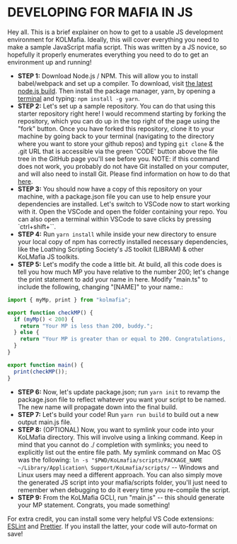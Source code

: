 # DEVELOPING FOR MAFIA IN JS

Hey all. This is a brief explainer on how to get to a usable JS development environment for KOLMafia. Ideally, this will cover everything you need to make a sample JavaScript mafia script. This was written by a JS novice, so hopefully it properly enumerates everything you need to do to get an environment up and running!

- **STEP 1:** Download Node.js / NPM. This will allow you to install babel/webpack and set up a compiler. To download, visit [the latest node.js build](https://nodejs.org/en/). Then install the package manager, yarn, by opening a [terminal](https://www.ionos.com/help/email/troubleshooting-mail-basicmail-business/access-the-command-prompt-or-terminal/) and typing: `npm install -g yarn`. 
- **STEP 2:** Let's set up a sample repository. You can do that using this starter repository right here! I would recommend starting by forking the repository, which you can do up in the top right of the page using the "fork" button. Once you have forked this repository, clone it to your machine by going back to your terminal (navigating to the directory where you want to store your github repos) and typing `git clone` & the .git URL that is accessible via the green 'CODE' button above the file tree in the GitHub page you'll see before you. NOTE: if this command does not work, you probably do not have Git installed on your computer, and will also need to install Git. Please find information on how to do that [here](https://github.com/git-guides/install-git).
- **STEP 3:** You should now have a copy of this repository on your machine, with a package.json file you can use to help ensure your dependencies are installed. Let's switch to VSCode now to start working with it. Open the VSCode and open the folder containing your repo. You can also open a terminal within VSCode to save clicks by pressing `ctrl+shift+\``.
- **STEP 4:** Run `yarn install` while inside your new directory to ensure your local copy of npm has correctly installed necessary dependencies, like the Loathing Scripting Society's JS toolkit (LIBRAM) & other KoLMafia JS toolkits.
- **STEP 5:** Let's modify the code a little bit. At build, all this code does is tell you how much MP you have relative to the number 200; let's change the print statement to add your name in here. Modify "main.ts" to include the following, changing "\[NAME\]" to your name.:

```js
import { myMp, print } from "kolmafia";

export function checkMP() {
  if (myMp() < 200) {
    return "Your MP is less than 200, buddy.";
  } else {
    return "Your MP is greater than or equal to 200. Congratulations, [NAME]";
  }
}

export function main() {
  print(checkMP());
}
```

- **STEP 6:** Now, let's update package.json; run `yarn init` to revamp the package.json file to reflect whatever you want your script to be named. The new name will propagate down into the final build.
- **STEP 7:** Let's build your code! Run `yarn run build` to build out a new output main.js file.
- **STEP 8:** (OPTIONAL) Now, you want to symlink your code into your KoLMafia directory. This will involve using a linking command. Keep in mind that you cannot do ./ completion with symlinks; you need to explicitly list out the entire file path. My symlink command on Mac OS was the following: `ln -s "$PWD/KoLmafia/scripts/PACKAGE_NAME ~/Library/Application\ Support/KoLmafia/scripts/` -- Windows and Linux users may need a different approach. You can also simply move the generated JS script into your mafia/scripts folder, you'll just need to remember when debugging to do it every time you re-compile the script.
- **STEP 9:** From the KoLMafia GCLI, run "main.js" -- this should generate your MP statement. Congrats, you made something!

For extra credit, you can install some very helpful VS Code extensions: [ESLint](https://marketplace.visualstudio.com/items?itemName=dbaeumer.vscode-eslint) and [Prettier](https://marketplace.visualstudio.com/items?itemName=esbenp.prettier-vscode). If you install the latter, your code will auto-format on save!
